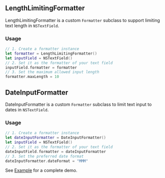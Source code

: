 ## LengthLimitingFormatter

LengthLimitingFormatter is a custom `Formatter` subclass to support limiting text length in `NSTextField`.

### Usage
```swift
// 1. Create a formatter instance
let formatter = LengthLimitingFormatter()
let inputField = NSTextField()
// 2. Set it as the formatter of your text field
inputField.formatter = formatter
// 3. Set the maximum allowed input length
formatter.maxLength = 10
```

## DateInputFormatter

DateInputFormatter is a custom `Formatter` subclass to limit text input to dates in `NSTextField`.

### Usage
```swift
// 1. Create a formatter instance
let dateInputFormatter = DateInputFormatter()
let inputField = NSTextField()
// 2. Set it as the formatter of your text field
dateInputField.formatter = dateInputFormatter
// 3. Set the preferred date format
dateInputFormatter.dateFormat = "MMM"
```

See [Example](Example) for a complete demo.
